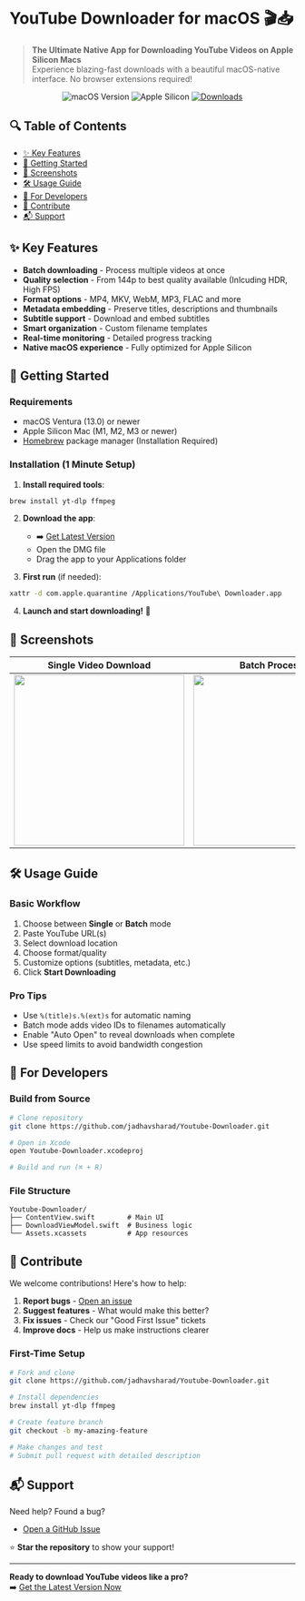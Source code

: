 # YouTube Downloader for macOS 🎬📥

> **The Ultimate Native App for Downloading YouTube Videos on Apple Silicon Macs**  
> Experience blazing-fast downloads with a beautiful macOS-native interface. No browser extensions required!

<div align="center">
  <img src="https://img.shields.io/badge/macOS-13.0%2B-blue?logo=apple" alt="macOS Version">
  <img src="https://img.shields.io/badge/Platform-Apple%20Silicon-lightgrey?logo=apple" alt="Apple Silicon">
  <a href="https://github.com/jadhavsharad/Youtube-Downloader/releases">
    <img src="https://img.shields.io/github/downloads/jadhavsharad/Youtube-Downloader/total?color=success" alt="Downloads">
  </a>
</div>

## 🔍 Table of Contents
- [✨ Key Features](#-key-features)
- [🚀 Getting Started](#-getting-started)
- [📸 Screenshots](#-screenshots)
- [🛠️ Usage Guide](#%EF%B8%8F-usage-guide)
- [🧩 For Developers](#-for-developers)
- [🤝 Contribute](#-contribute)
- [📬 Support](#-support)

## ✨ Key Features
- **Batch downloading** - Process multiple videos at once
- **Quality selection** - From 144p to best quality available (Inlcuding HDR, High FPS)
- **Format options** - MP4, MKV, WebM, MP3, FLAC and more
- **Metadata embedding** - Preserve titles, descriptions and thumbnails
- **Subtitle support** - Download and embed subtitles
- **Smart organization** - Custom filename templates
- **Real-time monitoring** - Detailed progress tracking
- **Native macOS experience** - Fully optimized for Apple Silicon

## 🚀 Getting Started

### Requirements
- macOS Ventura (13.0) or newer
- Apple Silicon Mac (M1, M2, M3 or newer)
- [Homebrew](https://brew.sh/) package manager (Installation Required)

### Installation (1 Minute Setup)
1. **Install required tools**:
```bash
brew install yt-dlp ffmpeg
```

2. **Download the app**:
   - ➡️ [Get Latest Version](https://github.com/jadhavsharad/Youtube-Downloader/releases)
   - Open the DMG file
   - Drag the app to your Applications folder

3. **First run** (if needed):
```bash
xattr -d com.apple.quarantine /Applications/YouTube\ Downloader.app
```

4. **Launch and start downloading!** 🎉

## 📸 Screenshots

| Single Video Download | Batch Processing |
|----------------------|------------------|
| <img src="https://github.com/user-attachments/assets/8a9e1ed9-f8af-4bb8-ade7-bd450ce10be2" width="300"> | <img src="https://github.com/user-attachments/assets/25ba0404-46c3-42f8-8091-8865d9413992" width="300"> |

## 🛠️ Usage Guide

### Basic Workflow
1. Choose between **Single** or **Batch** mode
2. Paste YouTube URL(s)
3. Select download location
4. Choose format/quality
5. Customize options (subtitles, metadata, etc.)
6. Click **Start Downloading**

### Pro Tips
- Use `%(title)s.%(ext)s` for automatic naming
- Batch mode adds video IDs to filenames automatically
- Enable "Auto Open" to reveal downloads when complete
- Use speed limits to avoid bandwidth congestion

## 🧩 For Developers

### Build from Source
```bash
# Clone repository
git clone https://github.com/jadhavsharad/Youtube-Downloader.git

# Open in Xcode
open Youtube-Downloader.xcodeproj

# Build and run (⌘ + R)
```

### File Structure
```
Youtube-Downloader/
├── ContentView.swift        # Main UI
├── DownloadViewModel.swift  # Business logic
└── Assets.xcassets          # App resources
```

## 🤝 Contribute

We welcome contributions! Here's how to help:

1. **Report bugs** - [Open an issue](https://github.com/jadhavsharad/Youtube-Downloader/issues)
2. **Suggest features** - What would make this better?
3. **Fix issues** - Check our "Good First Issue" tickets
4. **Improve docs** - Help us make instructions clearer

### First-Time Setup
```bash
# Fork and clone
git clone https://github.com/jadhavsharad/Youtube-Downloader.git

# Install dependencies
brew install yt-dlp ffmpeg

# Create feature branch
git checkout -b my-amazing-feature

# Make changes and test
# Submit pull request with detailed description
```

## 📬 Support

Need help? Found a bug?
- [Open a GitHub Issue](https://github.com/jadhavsharad/Youtube-Downloader/issues)

⭐ **Star the repository** to show your support!

---

**Ready to download YouTube videos like a pro?**  
➡️ [Get the Latest Version Now](https://github.com/jadhavsharad/Youtube-Downloader/releases)
